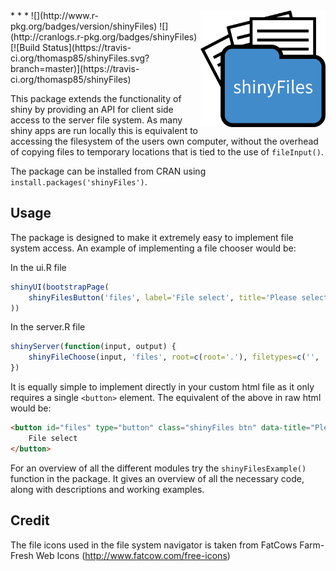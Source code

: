 <img src='inst/example/www/logo.png' width='200' style='float: right'/>
* * *
![](http://www.r-pkg.org/badges/version/shinyFiles) ![](http://cranlogs.r-pkg.org/badges/shinyFiles) [![Build Status](https://travis-ci.org/thomasp85/shinyFiles.svg?branch=master)](https://travis-ci.org/thomasp85/shinyFiles)

This package extends the functionality of shiny by providing an API for client side access to the server file system. As many shiny apps are run locally this is equivalent to accessing the filesystem of the users own computer, without the overhead of copying files to temporary locations that is tied to the use of `fileInput()`.

The package can be installed from CRAN using `install.packages('shinyFiles')`.

Usage
----------
The package is designed to make it extremely easy to implement file system access. An example of implementing a file chooser would be:

In the ui.R file
```R
shinyUI(bootstrapPage(
    shinyFilesButton('files', label='File select', title='Please select a file', multiple=FALSE)
))
```
In the server.R file
```R
shinyServer(function(input, output) {
    shinyFileChoose(input, 'files', root=c(root='.'), filetypes=c('', 'txt'))
})
```

It is equally simple to implement directly in your custom html file as it only requires a single `<button>` element. The equivalent of the above in raw html would be:
```html
<button id="files" type="button" class="shinyFiles btn" data-title="Please select a file" data-selecttype="single">
    File select
</button>
```

For an overview of all the different modules try the `shinyFilesExample()` function in the package. It gives an overview of all the necessary code, along with descriptions and working examples.

Credit
----------
The file icons used in the file system navigator is taken from FatCows Farm-Fresh Web Icons (http://www.fatcow.com/free-icons)
